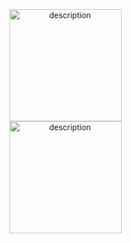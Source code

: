 <div align="center">
  <a href="https://play.google.com/store/apps/details?id=tgo1014.secretchords">
    <img src="https://play-lh.googleusercontent.com/WXFC_KoKkRz6Luf4GRheB4lZyYkZYntZjmX-XqSs39Y-cJ6nbgCyo894D2z9GqiUeVY=w240-h480" alt="description" width="200" />
  </a>
</div>


<div align="center">
  <a href="https://play.google.com/store/apps/details?id=tgo1014.secretchords">
    <img src="https://play.google.com/intl/en_gb/badges/images/generic/pt-br_badge_web_generic.png" alt="description" width="200" />
  </a>
</div>
